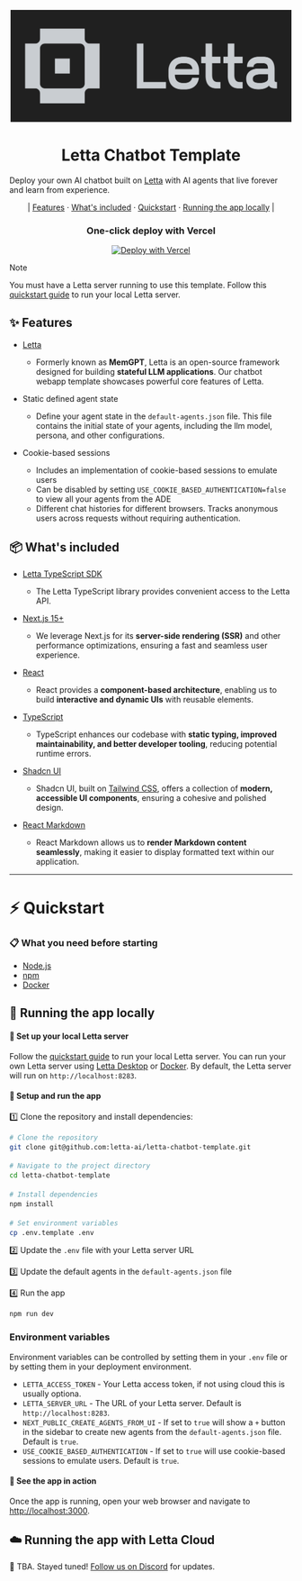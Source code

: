 <p align="center">
  <picture>
    <source media="(prefers-color-scheme: dark)" srcset="https://raw.githubusercontent.com/letta-ai/letta/refs/heads/main/assets/Letta-logo-RGB_GreyonTransparent_cropped_small.png">
    <source media="(prefers-color-scheme: light)" srcset="https://raw.githubusercontent.com/letta-ai/letta/refs/heads/main/assets/Letta-logo-RGB_OffBlackonTransparent_cropped_small.png">
    <img alt="Letta logo" src="https://raw.githubusercontent.com/letta-ai/letta/refs/heads/main/assets/Letta-logo-RGB_GreyonOffBlack_cropped_small.png" width="500">
  </picture>
</p>

<div align="center">
  <h1>Letta Chatbot Template</h1>
</div>

Deploy your own AI chatbot built on [Letta](https://www.letta.com/) with AI agents that live forever and learn from experience.

<div align="center">
|
  <a href="#-features">Features</a> · 
  <a href="#-whats-included">What's included</a> · 
  <a href="#%EF%B8%8F-quickstart">Quickstart</a> · 
  <a href="#-running-the-app-locally">Running the app locally</a>
|
</div>

### 

<div align="center">
<h3>One-click deploy with Vercel</h3>
<a href="https://vercel.com/new/clone?repository-url=https%3A%2F%2Fgithub.com%2Fletta-ai%2Fletta-chatbot-template&env=LETTA_ACCESS_TOKEN,LETTA_SERVER_URL&envDescription=(Optional)%20Your%20Letta%20access%20token%3A%20set%20it%20to%20any%20arbitrary%20value%20if%20none%20is%20provided.%20Default%20server%20url%20is%20http%3A%2F%2Flocalhost%3A3000&envLink=https%3A%2F%2Fgithub.com%2Fletta-ai%2Fletta-chatbot-template&project-name=my-letta-chatbot&repository-name=my-letta-chatbot"><img src="https://vercel.com/button" alt="Deploy with Vercel"/></a></div>
</div>

> [!NOTE]
> You must have a Letta server running to use this template. Follow this [quickstart guide](https://docs.letta.com/quickstart) to run your local Letta server.

## ✨ Features

- [Letta](https://github.com/letta-ai/letta)

  - Formerly known as **MemGPT**, Letta is an open-source framework designed for building **stateful LLM applications**. Our chatbot webapp template showcases powerful core features of Letta.

- Static defined agent state 
  - Define your agent state in the `default-agents.json` file. This file contains the initial state of your agents, including the llm model, persona, and other configurations.
- Cookie-based sessions
  - Includes an implementation of cookie-based sessions to emulate users
  - Can be disabled by setting `USE_COOKIE_BASED_AUTHENTICATION=false` to view all your agents from the ADE
  - Different chat histories for different browsers. Tracks anonymous users across requests without requiring authentication.

## 📦 What's included

- [Letta TypeScript SDK](https://github.com/letta-ai/letta-node)

  - The Letta TypeScript library provides convenient access to the Letta API.

- [Next.js 15+](https://nextjs.org)

  - We leverage Next.js for its **server-side rendering (SSR)** and other performance optimizations, ensuring a fast and seamless user experience.

- [React](https://reactjs.org)

  - React provides a **component-based architecture**, enabling us to build **interactive and dynamic UIs** with reusable elements.

- [TypeScript](https://www.typescriptlang.org)

  - TypeScript enhances our codebase with **static typing, improved maintainability, and better developer tooling**, reducing potential runtime errors.

- [Shadcn UI](https://ui.shadcn.com)

  - Shadcn UI, built on [Tailwind CSS](https://tailwindcss.com), offers a collection of **modern, accessible UI components**, ensuring a cohesive and polished design.

- [React Markdown](https://github.com/remarkjs/react-markdown)
  - React Markdown allows us to **render Markdown content seamlessly**, making it easier to display formatted text within our application.

---

# ⚡️ Quickstart

### 📋 What you need before starting

- [Node.js](https://nodejs.org/en/download/)
- [npm](https://www.npmjs.com/get-npm)
- [Docker](https://docs.docker.com/get-docker/)

## 🚀 Running the app locally

#### 🔸 Set up your local Letta server

Follow the [quickstart guide](https://docs.letta.com/quickstart) to run your local Letta server.
You can run your own Letta server using [Letta Desktop](https://docs.letta.com/quickstart/desktop) or [Docker](https://docs.letta.com/quickstart/docker).
By default, the Letta server will run on `http://localhost:8283`.

#### 🔸 Setup and run the app

1️⃣ Clone the repository and install dependencies:

```bash
# Clone the repository
git clone git@github.com:letta-ai/letta-chatbot-template.git

# Navigate to the project directory
cd letta-chatbot-template

# Install dependencies
npm install

# Set environment variables
cp .env.template .env
```

2️⃣ Update the `.env` file with your Letta server URL

3️⃣ Update the default agents in the `default-agents.json` file

4️⃣ Run the app

```bash
npm run dev
```

### Environment variables
Environment variables can be controlled by setting them in your `.env` file or by setting them in your deployment environment.

* `LETTA_ACCESS_TOKEN` - Your Letta access token, if not using cloud this is usually optiona.
* `LETTA_SERVER_URL` - The URL of your Letta server. Default is `http://localhost:8283`.
* `NEXT_PUBLIC_CREATE_AGENTS_FROM_UI` - If set to `true` will show a `+` button in the sidebar to create new agents from the `default-agents.json` file. Default is `true`.
* `USE_COOKIE_BASED_AUTHENTICATION` - If set to `true` will use cookie-based sessions to emulate users. Default is `true`.

#### 🔸 See the app in action

Once the app is running, open your web browser and navigate to [http://localhost:3000](http://localhost:3000).

## ☁️ Running the app with Letta Cloud

👾 TBA. Stayed tuned! [Follow us on Discord](https://discord.com/invite/letta) for updates.
